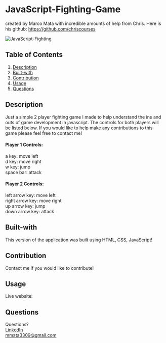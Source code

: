# JavaScript-Fighting-Game
created by Marco Mata with incredible amounts of help from Chris. Here is his github: https://github.com/chriscourses

![JavaScript-Fighting](https://github.com/itsmarcotime/JavaScript-Fighting-Game/assets/101440634/2ecc5068-f57d-4ecb-8d2b-fa6547049d3f)

## Table of Contents
1. [Description](#description)
2. [Built-with](#built-with)
3. [Contribution](#contribution)
4. [Usage](#usage)
5. [Questions](#questions)


## Description
Just a simple 2 player fighting game I made to help understand the ins and outs of game development in javascript.
The controls for both players will be listed below. If you would like to help make any contributions to this game please feel free to contact me!

#### Player 1 Controls:<br>
a key: move left<br>
d key: move right<br>
w key: jump<br>
space bar: attack<br>

#### Player 2 Controls:<br>
left arrow key: move left<br>
right arrow key: move right<br>
up arrow key: jump<br>
down arrow key: attack<br>

## Built-with
This version of the application was built using HTML, CSS, JavaScript!

## Contribution
Contact me if you would like to contribute!

## Usage
Live website: 

## Questions
Questions? <br /> 
<a href="https://www.linkedin.com/in/marco-mata-8165bb175/">LinkedIn</a><br />
mmata3309@gmail.com